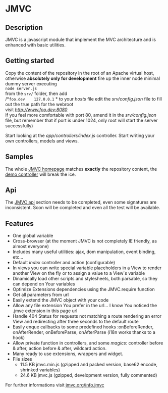 JMVC
====

Description
-----------
JMVC is a javascript module that implement the MVC architecture and is enhanced with basic utilities.

Getting started
---------------
Copy the content of the repository in the root of an Apache virtual host,  
 otherwise **absolutely only for development** fire up the inner node minimal dummy server executing  
`node server.js`  
from the `srv/` folder, then add  
/*`foo.dev    127.0.0.1`  *
to your *hosts* file
edit the *srv/config.json* file to fill out the true path for the webroot  
visit *http://www.foo.dev:8080*  
If you feel more comfortable with port 80, amend it in the *srv/config.json* file, but remember that if port is under 1024, only root will start the server successfully)

Start looking at the *app/controllers/index.js* controller.
Start writing your own controllers, models and views.


Samples
-------
The whole <a href="http://www.jmvc.org/" target="_blank">JMVC homepage</a> matches **exactly** the repository content,
the <a href="http://www.jmvc.org/demo.jmvc" target="_blank">demo controller</a> will break the ice.

Api
---
The <a href="http://www.jmvc.org/api" target="_blank">JMVC api</a> section needs to be completed, even some signatures are inconsistent. Soon will be completed and
even all the test will be available.

Features
--------
- One global variable
- Cross-browser (at the moment JMVC is not completely IE friendly, as almost everyone)
- Includes many useful utilities: ajax, dom manipulation, event binding, etc...
- Default _index_ controller and action (configurable)
- In views you can write special variable placeholders in a View to render another View on the fly or to assign a value to a View`s variable
- Dinamically load other scripts and stylesheets, both parsable, so they can depend on Your variables
- Optimize Extensions dependencies using the JMVC.require function
- Get all parameters from url
- Easily extend the JMVC object with your code
- Allow any file extension You prefer in the url... I know You noticed the .jmvc extension in this page url
- Handle 404 Status for requests not matching a route rendering an error View and redirecting after three seconds to the default route
- Easily enque callbacks to some predefined hooks :onBeforeRender, onAfterRender, onBeforeParse, onAfterParse (i18n works thanks to a hook)
- Allow private function in controllers, and some *magics*: controller before & after, action before & after, wildcard action.
- Many ready to use extensions, wrappers and widget.
- File sizes
  - 11.5 KB jmvc.min.js (gzipped and packed version, base62 encode, shrinked variables)
  - 24.6 KB jmvc.js (gzipped, development version, fully commented)

For further informations visit <a href="http://www.jmvc.org/info" target="_blank">jmvc.org/info.jmvc</a>

